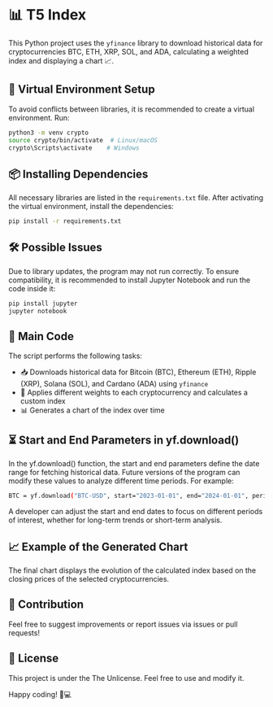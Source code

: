 # 📊 T5 Index

This Python project uses the `yfinance` library to download historical data for cryptocurrencies BTC, ETH, XRP, SOL, and ADA, calculating a weighted index and displaying a chart 📈.

## 🚀 Virtual Environment Setup

To avoid conflicts between libraries, it is recommended to create a virtual environment. Run:

```sh
python3 -m venv crypto
source crypto/bin/activate  # Linux/macOS
crypto\Scripts\activate    # Windows
```

## 📦 Installing Dependencies

All necessary libraries are listed in the `requirements.txt` file. After activating the virtual environment, install the dependencies:

```sh
pip install -r requirements.txt
```

## 🛠️ Possible Issues

Due to library updates, the program may not run correctly. To ensure compatibility, it is recommended to install Jupyter Notebook and run the code inside it:

```sh
pip install jupyter
jupyter notebook
```

## 📜 Main Code

The script performs the following tasks:

- 📥 Downloads historical data for Bitcoin (BTC), Ethereum (ETH), Ripple (XRP), Solana (SOL), and Cardano (ADA) using `yfinance`
- 🔢 Applies different weights to each cryptocurrency and calculates a custom index
- 📊 Generates a chart of the index over time

## ⏳ Start and End Parameters in yf.download()

In the yf.download() function, the start and end parameters define the date range for fetching historical data. Future versions of the program can modify these values to analyze different time periods. For example:
```sh
BTC = yf.download("BTC-USD", start="2023-01-01", end="2024-01-01", period="1d")
```
A developer can adjust the start and end dates to focus on different periods of interest, whether for long-term trends or short-term analysis.

## 📈 Example of the Generated Chart

The final chart displays the evolution of the calculated index based on the closing prices of the selected cryptocurrencies.

## 🤝 Contribution

Feel free to suggest improvements or report issues via issues or pull requests!

## 📜 License

This project is under the The Unlicense. Feel free to use and modify it.

Happy coding! 🚀💻
